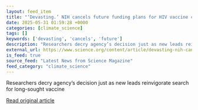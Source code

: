 ```yaml
---
layout: feed_item
title: "‘Devasting.’ NIH cancels future funding plans for HIV vaccine consortia"
date: 2025-05-31 01:59:28 +0000
categories: [climate_science]
tags: []
keywords: ['devasting', 'cancels', 'future']
description: "Researchers decry agency’s decision just as new leads reinvigorate search for long-sought vaccine"
external_url: https://www.science.org/content/article/devasting-nih-cancels-future-funding-plans-hiv-vaccine-consortia
is_feed: true
source_feed: "Latest News from Science Magazine"
feed_category: "climate_science"
---
```


Researchers decry agency’s decision just as new leads reinvigorate search for long-sought vaccine

[Read original article](https://www.science.org/content/article/devasting-nih-cancels-future-funding-plans-hiv-vaccine-consortia)

